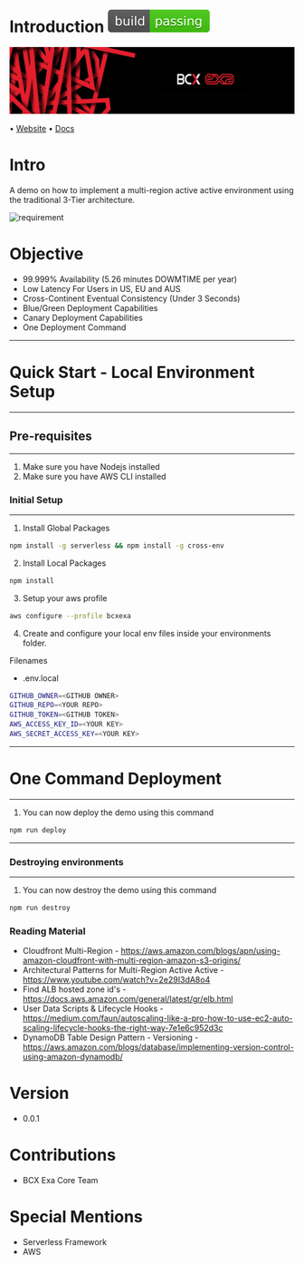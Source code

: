 # Introduction ![buildstatus](docs/assets/passing.svg)

![bcxexa](docs/assets/exa_backgrond.jpg)

• [Website](https://www.bcx.co.za/exa/) • [Docs](docs/architecture/architecture.svg)

# Intro

A demo on how to implement a multi-region active active environment using the traditional 3-Tier architecture.

![requirement](docs/assets/Triple_Continent_Active_Active_bcx_exa.gif)

# Objective

- 99.999% Availability (5.26 minutes DOWMTIME per year)
- Low Latency For Users in US, EU and AUS
- Cross-Continent Eventual Consistency (Under 3 Seconds)
- Blue/Green Deployment Capabilities
- Canary Deployment Capabilities
- One Deployment Command


---
# Quick Start - Local Environment Setup

---
## Pre-requisites
---
1. Make sure you have Nodejs installed
2. Make sure you have AWS CLI installed

### Initial Setup
---

1.  Install Global Packages

```bash
npm install -g serverless && npm install -g cross-env
```

2. Install Local Packages

```bash
npm install
```

3. Setup your aws profile

```bash
aws configure --profile bcxexa
```

4. Create and configure your local env files inside your environments folder.

Filenames
- .env.local

```bash
GITHUB_OWNER=<GITHUB OWNER>
GITHUB_REPO=<YOUR REPO>
GITHUB_TOKEN=<GITHUB TOKEN>
AWS_ACCESS_KEY_ID=<YOUR KEY>
AWS_SECRET_ACCESS_KEY=<YOUR KEY>
```

---
# One Command Deployment
---


1. You can now deploy the demo using this command

```bash
npm run deploy
```

---
### Destroying environments
---
1. You can now destroy the demo using this command
```bash
npm run destroy
```

### Reading Material

- Cloudfront Multi-Region - https://aws.amazon.com/blogs/apn/using-amazon-cloudfront-with-multi-region-amazon-s3-origins/
- Architectural Patterns for Multi-Region Active Active - https://www.youtube.com/watch?v=2e29I3dA8o4
- Find ALB hosted zone id's - https://docs.aws.amazon.com/general/latest/gr/elb.html
- User Data Scripts & Lifecycle Hooks - https://medium.com/faun/autoscaling-like-a-pro-how-to-use-ec2-auto-scaling-lifecycle-hooks-the-right-way-7e1e6c952d3c
- DynamoDB Table Design Pattern - Versioning - https://aws.amazon.com/blogs/database/implementing-version-control-using-amazon-dynamodb/

# Version

- 0.0.1

# Contributions

- BCX Exa Core Team

# Special Mentions

- Serverless Framework
- AWS